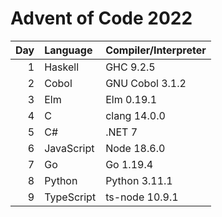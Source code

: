 # Advent of Code 2022

| Day | Language   | Compiler/Interpreter |
| --: | :--        | :--                  |
|   1 | Haskell    | GHC 9.2.5            |
|   2 | Cobol      | GNU Cobol 3.1.2      |
|   3 | Elm        | Elm 0.19.1           |
|   4 | C          | clang 14.0.0         |
|   5 | C#         | .NET 7               |
|   6 | JavaScript | Node 18.6.0          |
|   7 | Go         | Go 1.19.4            |
|   8 | Python     | Python 3.11.1        |
|   9 | TypeScript | ts-node 10.9.1       |
